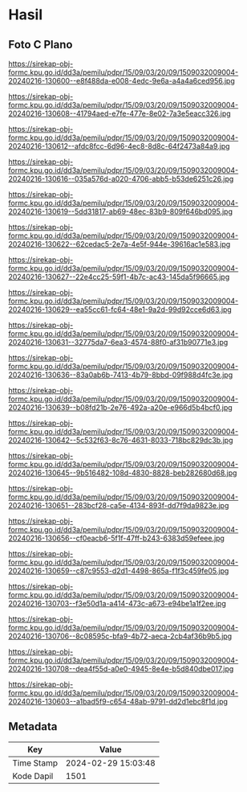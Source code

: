 # Hasil

## Foto C Plano

https://sirekap-obj-formc.kpu.go.id/dd3a/pemilu/pdpr/15/09/03/20/09/1509032009004-20240216-130600--e8f488da-e008-4edc-9e6a-a4a4a6ced956.jpg

https://sirekap-obj-formc.kpu.go.id/dd3a/pemilu/pdpr/15/09/03/20/09/1509032009004-20240216-130608--41794aed-e7fe-477e-8e02-7a3e5eacc326.jpg

https://sirekap-obj-formc.kpu.go.id/dd3a/pemilu/pdpr/15/09/03/20/09/1509032009004-20240216-130612--afdc8fcc-6d96-4ec8-8d8c-64f2473a84a9.jpg

https://sirekap-obj-formc.kpu.go.id/dd3a/pemilu/pdpr/15/09/03/20/09/1509032009004-20240216-130616--035a576d-a020-4706-abb5-b53de6251c26.jpg

https://sirekap-obj-formc.kpu.go.id/dd3a/pemilu/pdpr/15/09/03/20/09/1509032009004-20240216-130619--5dd31817-ab69-48ec-83b9-809f646bd095.jpg

https://sirekap-obj-formc.kpu.go.id/dd3a/pemilu/pdpr/15/09/03/20/09/1509032009004-20240216-130622--62cedac5-2e7a-4e5f-944e-39616ac1e583.jpg

https://sirekap-obj-formc.kpu.go.id/dd3a/pemilu/pdpr/15/09/03/20/09/1509032009004-20240216-130627--22e4cc25-59f1-4b7c-ac43-145da5f96665.jpg

https://sirekap-obj-formc.kpu.go.id/dd3a/pemilu/pdpr/15/09/03/20/09/1509032009004-20240216-130629--ea55cc61-fc64-48e1-9a2d-99d92cce6d63.jpg

https://sirekap-obj-formc.kpu.go.id/dd3a/pemilu/pdpr/15/09/03/20/09/1509032009004-20240216-130631--32775da7-6ea3-4574-88f0-af31b90771e3.jpg

https://sirekap-obj-formc.kpu.go.id/dd3a/pemilu/pdpr/15/09/03/20/09/1509032009004-20240216-130636--83a0ab6b-7413-4b79-8bbd-09f988d4fc3e.jpg

https://sirekap-obj-formc.kpu.go.id/dd3a/pemilu/pdpr/15/09/03/20/09/1509032009004-20240216-130639--b08fd21b-2e76-492a-a20e-e966d5b4bcf0.jpg

https://sirekap-obj-formc.kpu.go.id/dd3a/pemilu/pdpr/15/09/03/20/09/1509032009004-20240216-130642--5c532f63-8c76-4631-8033-718bc829dc3b.jpg

https://sirekap-obj-formc.kpu.go.id/dd3a/pemilu/pdpr/15/09/03/20/09/1509032009004-20240216-130645--9b516482-108d-4830-8828-beb282680d68.jpg

https://sirekap-obj-formc.kpu.go.id/dd3a/pemilu/pdpr/15/09/03/20/09/1509032009004-20240216-130651--283bcf28-ca5e-4134-893f-dd7f9da9823e.jpg

https://sirekap-obj-formc.kpu.go.id/dd3a/pemilu/pdpr/15/09/03/20/09/1509032009004-20240216-130656--cf0eacb6-5f1f-47ff-b243-6383d59efeee.jpg

https://sirekap-obj-formc.kpu.go.id/dd3a/pemilu/pdpr/15/09/03/20/09/1509032009004-20240216-130659--c87c9553-d2d1-4498-865a-f1f3c459fe05.jpg

https://sirekap-obj-formc.kpu.go.id/dd3a/pemilu/pdpr/15/09/03/20/09/1509032009004-20240216-130703--f3e50d1a-a414-473c-a673-e94be1a1f2ee.jpg

https://sirekap-obj-formc.kpu.go.id/dd3a/pemilu/pdpr/15/09/03/20/09/1509032009004-20240216-130706--8c08595c-bfa9-4b72-aeca-2cb4af36b9b5.jpg

https://sirekap-obj-formc.kpu.go.id/dd3a/pemilu/pdpr/15/09/03/20/09/1509032009004-20240216-130708--dea4f55d-a0e0-4945-8e4e-b5d840dbe017.jpg

https://sirekap-obj-formc.kpu.go.id/dd3a/pemilu/pdpr/15/09/03/20/09/1509032009004-20240216-130603--a1bad5f9-c654-48ab-9791-dd2d1ebc8f1d.jpg


## Metadata

| Key        | Value               |
| ---------- | ------------------- |
| Time Stamp | 2024-02-29 15:03:48 |
| Kode Dapil | 1501                |



